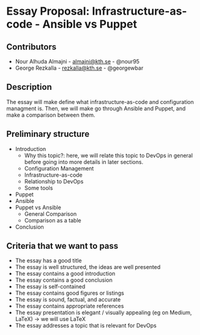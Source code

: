 # Essay Proposal: Infrastructure-as-code - Ansible vs Puppet

## Contributors
* Nour Alhuda Almajni - almajni@kth.se - @nour95
* George Rezkalla - rezkalla@kth.se - @georgewbar

## Description
The essay will make define what infrastructure-as-code and configuration managment is.
Then, we will make go through Ansible and Puppet, and make a comparison between them.

## Preliminary structure

* Introduction
  * Why this topic?: here, we will relate this topic to DevOps in general before going into
  more details in later sections.
  * Configuration Management
  * Infrastructure-as-code
  * Relationship to DevOps
  * Some tools
* Puppet
* Ansible
* Puppet vs Ansible
  * General Comparison
  * Comparison as a table
* Conclusion

## Criteria that we want to pass

* The essay has a good title
* The essay is well structured, the ideas are well presented
* The essay contains a good introduction
* The essay contains a good conclusion
* The essay is self-contained
* The essay contains good figures or listings
* The essay is sound, factual, and accurate
* The essay contains appropriate references
* The essay presentation is elegant / visually appealing (eg on Medium, LaTeX) -> we will use LaTeX
* The essay addresses a topic that is relevant for DevOps
